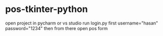 # pos-tkinter-python
open project in pycharm or vs studio run login.py first username="hasan" password="1234" then from there open pos form
